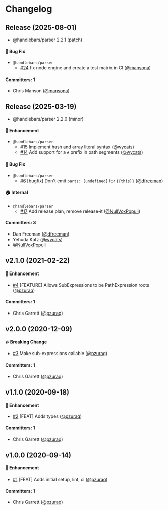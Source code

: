 # Changelog

## Release (2025-08-01)

* @handlebars/parser 2.2.1 (patch)

#### :bug: Bug Fix
* `@handlebars/parser`
  * [#24](https://github.com/handlebars-lang/handlebars-parser/pull/24) fix node engine and create a test matrix in CI ([@mansona](https://github.com/mansona))

#### Committers: 1
- Chris Manson ([@mansona](https://github.com/mansona))

## Release (2025-03-19)

* @handlebars/parser 2.2.0 (minor)

#### :rocket: Enhancement
* `@handlebars/parser`
  * [#15](https://github.com/handlebars-lang/handlebars-parser/pull/15) Implement hash and array literal syntax ([@wycats](https://github.com/wycats))
  * [#14](https://github.com/handlebars-lang/handlebars-parser/pull/14) Add support for a `#` prefix in path segments ([@wycats](https://github.com/wycats))

#### :bug: Bug Fix
* `@handlebars/parser`
  * [#6](https://github.com/handlebars-lang/handlebars-parser/pull/6) [bugfix] Don't emit `parts: [undefined]` for `{{this}}` ([@dfreeman](https://github.com/dfreeman))

#### :house: Internal
* `@handlebars/parser`
  * [#17](https://github.com/handlebars-lang/handlebars-parser/pull/17) Add release plan, remove release-it ([@NullVoxPopuli](https://github.com/NullVoxPopuli))

#### Committers: 3
- Dan Freeman ([@dfreeman](https://github.com/dfreeman))
- Yehuda Katz ([@wycats](https://github.com/wycats))
- [@NullVoxPopuli](https://github.com/NullVoxPopuli)

## v2.1.0 (2021-02-22)

#### :rocket: Enhancement
* [#4](https://github.com/handlebars-lang/handlebars-parser/pull/4) [FEATURE] Allows SubExpressions to be PathExpression roots ([@pzuraq](https://github.com/pzuraq))

#### Committers: 1
- Chris Garrett ([@pzuraq](https://github.com/pzuraq))

## v2.0.0 (2020-12-09)

#### :boom: Breaking Change
* [#3](https://github.com/handlebars-lang/handlebars-parser/pull/3) Make sub-expressions callable ([@pzuraq](https://github.com/pzuraq))

#### Committers: 1
- Chris Garrett ([@pzuraq](https://github.com/pzuraq))

## v1.1.0 (2020-09-18)

#### :rocket: Enhancement
* [#2](https://github.com/handlebars-lang/handlebars-parser/pull/2) [FEAT] Adds types ([@pzuraq](https://github.com/pzuraq))

#### Committers: 1
- Chris Garrett ([@pzuraq](https://github.com/pzuraq))


## v1.0.0 (2020-09-14)

#### :rocket: Enhancement
* [#1](https://github.com/handlebars-lang/handlebars-parser/pull/1) [FEAT] Adds initial setup, lint, ci ([@pzuraq](https://github.com/pzuraq))

#### Committers: 1
- Chris Garrett ([@pzuraq](https://github.com/pzuraq))


